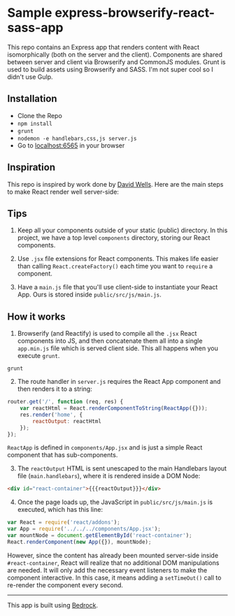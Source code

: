 # Sample express-browserify-react-sass-app
This repo contains an Express app that renders content with React isomorphically (both on the server and the client). Components are shared between server and client via Browserify and CommonJS modules. Grunt is used to build assets using Browserify and SASS. I'm not super cool so I didn't use Gulp.

## Installation
* Clone the Repo
* `npm install`
* `grunt`
* `nodemon -e handlebars,css,js server.js`
* Go to [localhost:6565](http://localhost:6565) in your browser

## Inspiration

This repo is inspired by work done by [David Wells](https://github.com/DavidWells/isomorphic-react-example/). Here are the main steps to make React render well server-side:

## Tips

1. Keep all your components outside of your static (public) directory. In this project, we have a top level `components` directory, storing our React components.

2. Use `.jsx` file extensions for React components. This makes life easier than calling `React.createFactory()` each time you want to `require` a component.

3. Have a `main.js` file that you'll use client-side to instantiate your React App. Ours is stored inside `public/src/js/main.js`. 

## How it works

1. Browserify (and Reactify) is used to compile all the `.jsx` React components into JS, and then concatenate them all into a single `app.min.js` file which is served client side. This all happens when you execute `grunt`.

```
grunt
```

2. The route handler in `server.js` requires the React App component and then renders it to a string:

```js
router.get('/', function (req, res) {
    var reactHtml = React.renderComponentToString(ReactApp({}));
    res.render('home', {
        reactOutput: reactHtml
    });
});
```

`ReactApp` is defined in `components/App.jsx` and is just a simple React component that has sub-components. 

3. The `reactOutput` HTML is sent unescaped to the main Handlebars layout file (`main.handlebars`), where it is rendered inside a DOM Node:

```html
<div id="react-container">{{{reactOutput}}}</div>
```

4. Once the page loads up, the JavaScript in `public/src/js/main.js` is executed, which has this line:

```js
var React = require('react/addons');
var App = require('../../../components/App.jsx');
var mountNode = document.getElementById('react-container');
React.renderComponent(new App({}), mountNode);
```

However, since the content has already been mounted server-side inside `#react-container`, React will realize that no additional DOM manipulations are needed. It will only add the necessary event listeners to make the component interactive. In this case, it means adding a `setTimeOut()` call to re-render the component every second.


---

This app is built using [Bedrock](http://tilomitra.github.io/bedrock).
